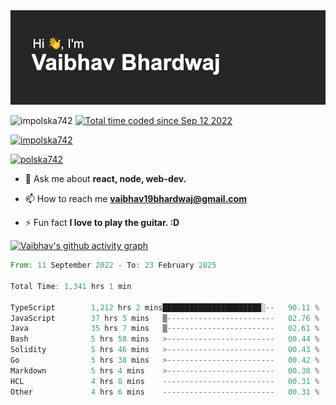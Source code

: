 <img src="./header.png" alt="header-img" />

<p align="left">
 <img src="https://komarev.com/ghpvc/?username=impolska742&label=Profile%20views&color=0e75b6&style=flat" alt="impolska742" /> 
<a href="https://wakatime.com/@1b09af48-ce6e-4843-a87c-4258bb35d460"><img src="https://wakatime.com/badge/user/1b09af48-ce6e-4843-a87c-4258bb35d460.svg" alt="Total time coded since Sep 12 2022" /></a>

</p>

<p align="left"> <a href="https://github.com/ryo-ma/github-profile-trophy"><img src="https://github-profile-trophy.vercel.app/?username=impolska742" alt="impolska742" /></a> </p>

<p align="left"> <a href="https://twitter.com/polska742" target="blank"><img src="https://img.shields.io/twitter/follow/polska742?logo=twitter&style=for-the-badge" alt="polska742" /></a> </p>

- 💬 Ask me about **react, node, web-dev.**

- 📫 How to reach me **vaibhav19bhardwaj@gmail.com**

- ⚡ Fun fact **I love to play the guitar. :D**


[![Vaibhav's github activity graph](https://github-readme-activity-graph.vercel.app/graph?username=impolska742&bg_color=272626&color=0de744&line=00ff4c&point=ffffff&area=true&hide_border=true)](https://github.com/ashutosh00710/github-readme-activity-graph)

<!--START_SECTION:waka-->

```rust
From: 11 September 2022 - To: 23 February 2025

Total Time: 1,341 hrs 1 min

TypeScript        1,212 hrs 2 mins██████████████████████░--   90.11 %
JavaScript        37 hrs 5 mins   ▒------------------------   02.76 %
Java              35 hrs 7 mins   ▒------------------------   02.61 %
Bash              5 hrs 58 mins   >------------------------   00.44 %
Solidity          5 hrs 46 mins   >------------------------   00.43 %
Go                5 hrs 38 mins   >------------------------   00.42 %
Markdown          5 hrs 4 mins    >------------------------   00.38 %
HCL               4 hrs 8 mins    -------------------------   00.31 %
Other             4 hrs 6 mins    -------------------------   00.31 %
```

<!--END_SECTION:waka-->
